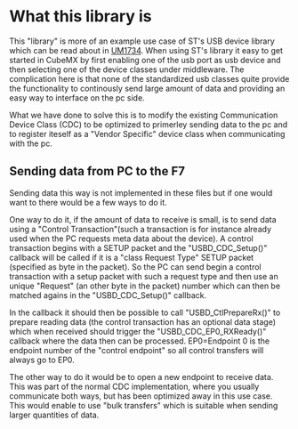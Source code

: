 # What this library is
This "library" is more of an example use case of ST's USB device library which can be read about in [UM1734](https://www.st.com/resource/en/user_manual/dm00108129-stm32cube-usb-device-library-stmicroelectronics.pdf). When using ST's library it easy to get started in CubeMX by first enabling one of the usb port as usb device and then selecting one of the device classes under middleware. The complication here is that none of the standardized usb classes quite provide the functionality to continously send large amount of data and providing an easy way to interface on the pc side. 

What we have done to solve this is to modify the existing Communication Device Class (CDC) to be optimized to primerley sending data to the pc and to register iteself as a "Vendor Specific" device class when communicating with the pc.


## Sending data from PC to the F7

Sending data this way is not implemented in these files but if one would want to there would be a few ways to do it.

One way to do it, if the amount of data to receive is small, is to send data using a "Control Transaction"(such a transaction is for instance already used when the PC requests meta data about the device). A control transaction begins with a SETUP packet and the "USBD_CDC_Setup()" callback will be called if it is a "class Request Type" SETUP packet (specified as byte in the packet). So the PC can send begin a control transaction with a setup packet with such a request type and then use an unique "Request" (an other byte in the packet) number which can then be matched agains in the "USBD_CDC_Setup()" callback. 

In the callback it should then be possible to call "USBD_CtlPrepareRx()" to prepare reading data (the control transaction has an optional data stage) which when received should trigger the "USBD_CDC_EP0_RXReady()" callback where the data then can be processed. EP0=Endpoint 0 is the endpoint number of the "control endpoint" so all control transfers will always go to EP0.

The other way to do it would be to open a new endpoint to receive data. This was part of the normal CDC implementation, where you usually communicate both ways, but has been optimized away in this use case. This would enable to use "bulk transfers" which is suitable when sending larger quantities of data.
